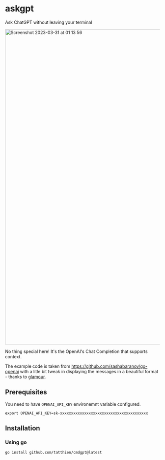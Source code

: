 # askgpt

Ask ChatGPT without leaving your terminal

<img width="1022" alt="Screenshot 2023-03-31 at 01 13 56" src="https://user-images.githubusercontent.com/72242664/228927159-cd626a53-378d-4f72-8fac-e12c6bd088b8.png">

No thing special here! It's the OpenAI's Chat Completion that supports context.

The example code is taken from https://github.com/sashabaranov/go-openai with a litle bit tweak in displaying the messages in a beautiful format - thanks to [glamour](https://github.com/charmbracelet/glamour).

## Prerequisites

You need to have `OPENAI_API_KEY` environemnt variable configured.

```
export OPENAI_API_KEY=sk-xxxxxxxxxxxxxxxxxxxxxxxxxxxxxxxxxxxxxxxx
```

## Installation

### Using go

```
go install github.com/tatthien/cmdgpt@latest
```
